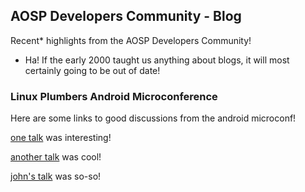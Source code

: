 ## AOSP Developers Community - Blog

Recent* highlights from the AOSP Developers Community!

* Ha! If the early 2000 taught us anything about blogs, it will most certainly going to be out of date!

### Linux Plumbers Android Microconference

Here are some links to good discussions from the android microconf!

[one talk](http://nowhere) was interesting!

[another talk](http://nowhere) was cool!

[john's talk](http://nowhere) was so-so!


